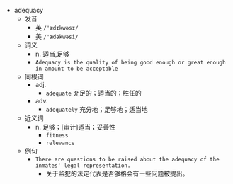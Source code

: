- adequacy
  - 发音
    - 英 `/'ædɪkwəsɪ/`
    - 美 `/'ædəkwəsi/`
  - 词义
    - n. 适当,足够
    - `Adequacy is the quality of being good enough or great enough in amount to be acceptable`
  - 同根词
    - adj.
      - `adequate` 充足的；适当的；胜任的
    - adv.
      - `adequately` 充分地；足够地；适当地
  - 近义词
    - n. 足够；[审计]适当；妥善性
      - `fitness`
      - `relevance`
  - 例句
    - `There are questions to be raised about the adequacy of the inmates' legal representation.`
      - 关于监犯的法定代表是否够格会有一些问题被提出。

